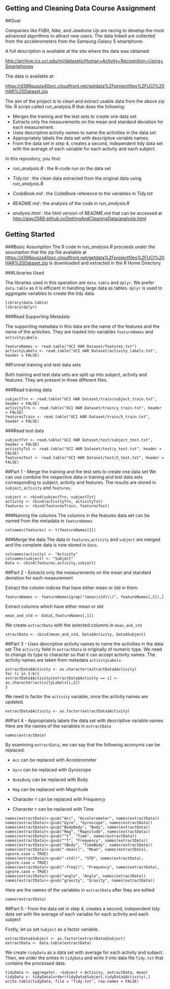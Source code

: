 Getting and Cleaning Data Course Assignment
---------------------------------------------------------------

##Goal

Companies like *FitBit, Nike,* and *Jawbone Up* are racing to develop the most advanced algorithms to attract new users. The data linked are collected from the accelerometers from the Samsung Galaxy S smartphone. 

A full description is available at the site where the data was obtained:  

<http://archive.ics.uci.edu/ml/datasets/Human+Activity+Recognition+Using+Smartphones>

The data is available at:

<https://d396qusza40orc.cloudfront.net/getdata%2Fprojectfiles%2FUCI%20HAR%20Dataset.zip>

The aim of the project is to clean and extract usable data from the above zip file. R script called run_analysis.R that does the following:
- Merges the training and the test sets to create one data set.
- Extracts only the measurements on the mean and standard deviation for each measurement. 
- Uses descriptive activity names to name the activities in the data set
- Appropriately labels the data set with descriptive variable names. 
- From the data set in step 4, creates a second, independent tidy data set with the average of each variable for each activity and each subject.

In this repository, you find:

- *run_analysis.R* : the R-code run on the data set

- *Tidy.txt* : the clean data extracted from the original data using *run_analysis.R*

- *CodeBook.md* : the CodeBook reference to the variables in *Tidy.txt*

- *README.md* : the analysis of the code in *run_analysis.R*

- *analysis.html* : the html version of *README.md* that can be accessed at <http://ajay2589.github.io/GettingAndCleaningData/analysis.html>

## Getting Started

###Basic Assumption
The R code in *run_analysis.R* proceeds under the assumption that the zip file available at <https://d396qusza40orc.cloudfront.net/getdata%2Fprojectfiles%2FUCI%20HAR%20Dataset.zip> is downloaded and extracted in the R Home Directory.

###Libraries Used

The libraries used in this operation are `data.table` and `dplyr`. We prefer `data.table` as it is efficient in handling large data as tables. `dplyr` is used to aggregate variables to create the tidy data.

```{r, message=FALSE}
library(data.table)
library(dplyr)
```


###Read Supporting Metadata

The supporting metadata in this data are the name of the features and the name of the activities. They are loaded into variables `featureNames` and `activityLabels`.
```{r}
featureNames <- read.table("UCI HAR Dataset/features.txt")
activityLabels <- read.table("UCI HAR Dataset/activity_labels.txt", header = FALSE)
```

##Format training and test data sets

Both training and test data sets are split up into subject, activity and features. They are present in three different files. 

###Read training data
```{r}
subjectTrn <- read.table("UCI HAR Dataset/train/subject_train.txt", header = FALSE)
activityTrn <- read.table("UCI HAR Dataset/train/y_train.txt", header = FALSE)
featuresTrain <- read.table("UCI HAR Dataset/train/X_train.txt", header = FALSE)
```

###Read test data
```{r}
subjectTst <- read.table("UCI HAR Dataset/test/subject_test.txt", header = FALSE)
activityTst <- read.table("UCI HAR Dataset/test/y_test.txt", header = FALSE)
featuresTest <- read.table("UCI HAR Dataset/test/X_test.txt", header = FALSE)
```


##Part 1 - Merge the training and the test sets to create one data set
We can use combine the respective data in training and test data sets corresponding to subject, activity and features. The results are stored in `subject`, `activity` and `features`.
```{r}
subject <- rbind(subjectTrn, subjectTst)
activity <- rbind(activityTrn, activityTst)
features <- rbind(featuresTrain, featuresTest)
```
###Naming the columns
The columns in the features data set can be named from the metadata in `featureNames`

```{r}
colnames(features) <- t(featureNames[2])
```

###Merge the data
The data in `features`,`activity` and `subject` are merged and the complete data is now stored in `Data`.

```{r}
colnames(activity) <- "Activity"
colnames(subject) <- "Subject"
Data <- cbind(features,activity,subject)
```

##Part 2 - Extracts only the measurements on the mean and standard deviation for each measurement

Extract the column indices that have either mean or std in them.
```{r}
featureNames <- featureNames[grep("(mean|std)\\(", featureNames[,2]),]
```
Extract columns which have either mean or std
```{r}
mean_and_std <- Data[,featureNames[,1]]
```
We create `extractData` with the selected columns in `mean_and_std`
```{r}
xtractData <- cbind(mean_and_std, Data$Activity, Data$Subject)
```
##Part 3 - Uses descriptive activity names to name the activities in the data set
The `activity` field in `extractData` is originally of numeric type. We need to change its type to character so that it can accept activity names. The activity names are taken from metadata `activityLabels`.
```{r}
extractData$Activity <- as.character(extractData$Activity)
for (i in 1:6){
extractData$Activity[extractData$Activity == i] <- as.character(activityLabels[i,2])
}
```
We need to factor the `activity` variable, once the activity names are updated.
```{r}
extractData$Activity <- as.factor(extractData$Activity)
```
##Part 4 - Appropriately labels the data set with descriptive variable names
Here are the names of the variables in `extractData` 
```{r}
names(extractData)
```
By examining `extractData`, we can say that the following acronyms can be replaced:

- `Acc` can be replaced with Accelerometer

- `Gyro` can be replaced with Gyroscope

- `BodyBody` can be replaced with Body

- `Mag` can be replaced with Magnitude

- Character `f` can be replaced with Frequency

- Character `t` can be replaced with Time

```{r}
names(extractData)<-gsub("Acc", "Accelerometer", names(extractData))
names(extractData)<-gsub("Gyro", "Gyroscope", names(extractData))
names(extractData)<-gsub("BodyBody", "Body", names(extractData))
names(extractData)<-gsub("Mag", "Magnitude", names(extractData))
names(extractData)<-gsub("^t", "Time", names(extractData))
names(extractData)<-gsub("^f", "Frequency", names(extractData))
names(extractData)<-gsub("tBody", "TimeBody", names(extractData))
names(extractData)<-gsub("-mean()", "Mean", names(extractData), ignore.case = TRUE)
names(extractData)<-gsub("-std()", "STD", names(extractData), ignore.case = TRUE)
names(extractData)<-gsub("-freq()", "Frequency", names(extractData), ignore.case = TRUE)
names(extractData)<-gsub("angle", "Angle", names(extractData))
names(extractData)<-gsub("gravity", "Gravity", names(extractData))
```
Here are the names of the variables in `extractData` after they are edited
```{r}
names(extractData)
```

##Part 5 - From the data set in step 4, creates a second, independent tidy data set with the average of each variable for each activity and each subject

Firstly, let us set `Subject` as a factor variable. 
```{r}
extractData$Subject <- as.factor(extractData$Subject)
extractData <- data.table(extractData)
```
We create `tidyData` as a data set with average for each activity and subject. Then, we order the enties in `tidyData` and write it into data file `Tidy.txt` that contains the processed data.

```{r}
tidyData <- aggregate(. ~Subject + Activity, extractData, mean)
tidyData <- tidyData[order(tidyData$Subject,tidyData$Activity),]
write.table(tidyData, file = "Tidy.txt", row.names = FALSE)
```
